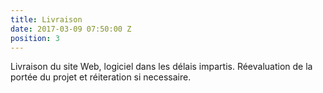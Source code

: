```yaml
---
title: Livraison
date: 2017-03-09 07:50:00 Z
position: 3
---
```


Livraison du site Web, logiciel dans les délais impartis. Réevaluation de la portée du projet et réiteration si necessaire.